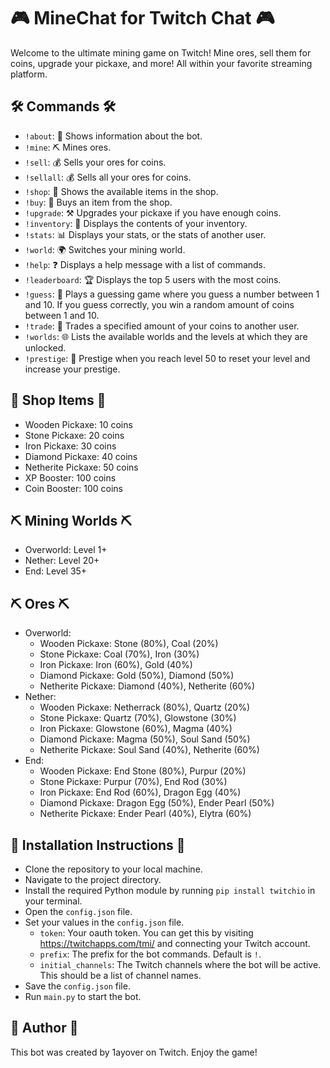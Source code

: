 # 🎮 MineChat for Twitch Chat 🎮

Welcome to the ultimate mining game on Twitch! Mine ores, sell them for coins, upgrade your pickaxe, and more! All within your favorite streaming platform.

## 🛠️ Commands 🛠️

- `!about`: 📜 Shows information about the bot.
- `!mine`: ⛏️ Mines ores.
- `!sell`: 💰 Sells your ores for coins.
- `!sellall`: 💰 Sells all your ores for coins.
- `!shop`: 🏪 Shows the available items in the shop.
- `!buy`: 💸 Buys an item from the shop.
- `!upgrade`: ⚒️ Upgrades your pickaxe if you have enough coins.
- `!inventory`: 🎒 Displays the contents of your inventory.
- `!stats`: 📊 Displays your stats, or the stats of another user.
- `!world`: 🌍 Switches your mining world.
- `!help`: ❓ Displays a help message with a list of commands.
- `!leaderboard`: 🏆 Displays the top 5 users with the most coins.
- `!guess`: 🎲 Plays a guessing game where you guess a number between 1 and 10. If you guess correctly, you win a random amount of coins between 1 and 10.
- `!trade`: 💼 Trades a specified amount of your coins to another user.
- `!worlds`: 🌐 Lists the available worlds and the levels at which they are unlocked.
- `!prestige`: 🏅 Prestige when you reach level 50 to reset your level and increase your prestige.

## 🏪 Shop Items 🏪

- Wooden Pickaxe: 10 coins
- Stone Pickaxe: 20 coins
- Iron Pickaxe: 30 coins
- Diamond Pickaxe: 40 coins
- Netherite Pickaxe: 50 coins
- XP Booster: 100 coins
- Coin Booster: 100 coins

## ⛏️ Mining Worlds ⛏️

- Overworld: Level 1+
- Nether: Level 20+
- End: Level 35+

## ⛏️ Ores ⛏️

- Overworld: 
   - Wooden Pickaxe: Stone (80%), Coal (20%)
   - Stone Pickaxe: Coal (70%), Iron (30%)
   - Iron Pickaxe: Iron (60%), Gold (40%)
   - Diamond Pickaxe: Gold (50%), Diamond (50%)
   - Netherite Pickaxe: Diamond (40%), Netherite (60%)
- Nether: 
   - Wooden Pickaxe: Netherrack (80%), Quartz (20%)
   - Stone Pickaxe: Quartz (70%), Glowstone (30%)
   - Iron Pickaxe: Glowstone (60%), Magma (40%)
   - Diamond Pickaxe: Magma (50%), Soul Sand (50%)
   - Netherite Pickaxe: Soul Sand (40%), Netherite (60%)
- End: 
   - Wooden Pickaxe: End Stone (80%), Purpur (20%)
   - Stone Pickaxe: Purpur (70%), End Rod (30%)
   - Iron Pickaxe: End Rod (60%), Dragon Egg (40%)
   - Diamond Pickaxe: Dragon Egg (50%), Ender Pearl (50%)
   - Netherite Pickaxe: Ender Pearl (40%), Elytra (60%)

## 🔧 Installation Instructions 🔧

- Clone the repository to your local machine.
- Navigate to the project directory.
- Install the required Python module by running `pip install twitchio` in your terminal.
- Open the `config.json` file.
- Set your values in the `config.json` file. 
   - `token`: Your oauth token. You can get this by visiting https://twitchapps.com/tmi/ and connecting your Twitch account.
   - `prefix`: The prefix for the bot commands. Default is `!`.
   - `initial_channels`: The Twitch channels where the bot will be active. This should be a list of channel names.
- Save the `config.json` file.
- Run `main.py` to start the bot.

## 👤 Author 👤

This bot was created by 1ayover on Twitch. Enjoy the game!

